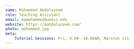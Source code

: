 ```yaml
---
name: Mohammed Abdalazeem
role: Teaching Assistant
email: mamohammed@umass.edu
website: https://mabdalazeem.com/
photo: mohammed.jpg
meta:
    Tutorial Sessions: Fri, 9:00--10:00AM, Marston 211
---
```


